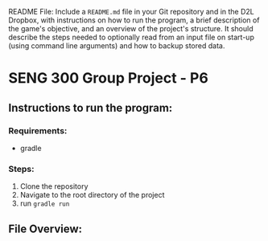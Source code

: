 README File: Include a `README.md` file in your Git repository and in the D2L Dropbox, with instructions on how
to run the program, a brief description of the game's objective, and an overview of the project's structure. It
should describe the steps needed to optionally read from an input file on start-up (using command line arguments)
and how to backup stored data.

# SENG 300 Group Project - P6
## Instructions to run the program:

### Requirements:
- gradle

### Steps:
1. Clone the repository
2. Navigate to the root directory of the project
3. run `gradle run`

## File Overview:

